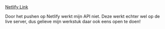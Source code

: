 [Netlify Link](https://pensive-ardinghelli-5d30e9.netlify.app/)

Door het pushen op Netlify werkt mijn API niet. Deze werkt echter wel op de live server, dus gelieve mijn werkstuk daar ook eens open te doen! 

